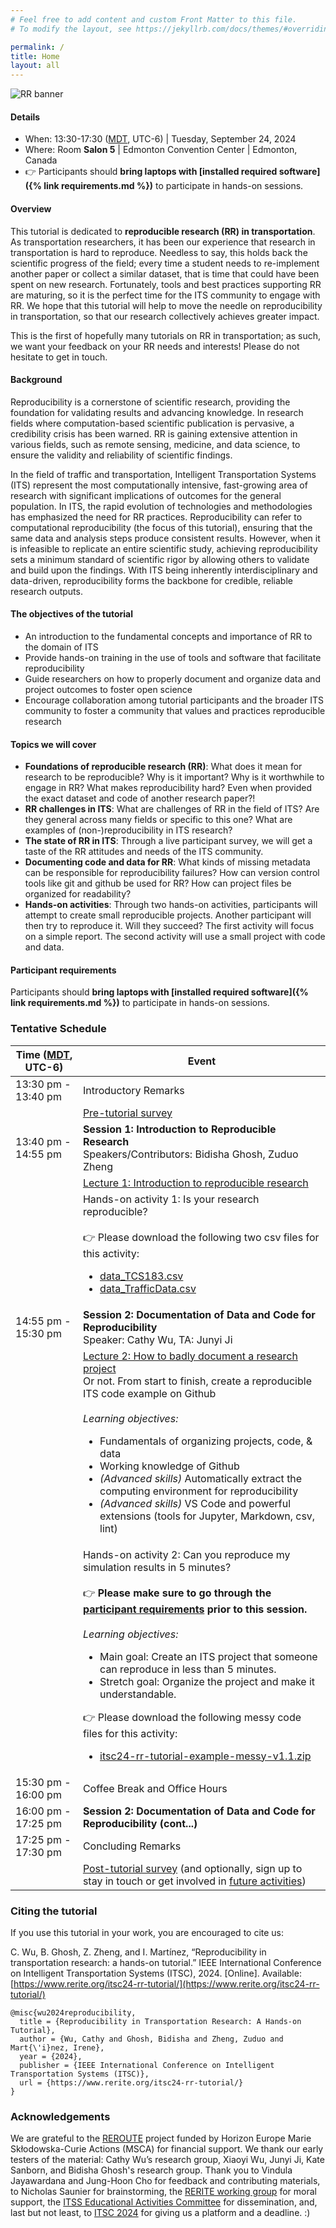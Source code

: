 ```yaml
---
# Feel free to add content and custom Front Matter to this file.
# To modify the layout, see https://jekyllrb.com/docs/themes/#overriding-theme-defaults

permalink: /
title: Home
layout: all
---
```


![RR banner](assets/img/banner.png)

#### Details
- When: 13:30-17:30 ([MDT](https://www.worldtimeserver.com/current_time_in_CA-AB.aspx?city=Edmonton), UTC-6) \| Tuesday, September 24, 2024
- Where: Room **Salon 5** \| Edmonton Convention Center \| Edmonton, Canada
- 👉 Participants should **bring laptops with [installed required software]({% link requirements.md %})** to participate in hands-on sessions. 

#### Overview
This tutorial is dedicated to **reproducible research (RR) in transportation**. As transportation researchers, it has been our experience that research in transportation is hard to reproduce. Needless to say, this holds back the scientific progress of the field; every time a student needs to re-implement another paper or collect a similar dataset, that is time that could have been spent on new research. Fortunately, tools and best practices supporting RR are maturing, so it is the perfect time for the ITS community to engage with RR. We hope that this tutorial will help to move the needle on reproducibility in transportation, so that our research collectively achieves greater impact.

This is the first of hopefully many tutorials on RR in transportation; as such, we want your feedback on your RR needs and interests! Please do not hesitate to get in touch.

#### Background

Reproducibility is a cornerstone of scientific research, providing the foundation for validating results and advancing knowledge. In research fields where computation-based scientific publication is pervasive, a credibility crisis has been warned. RR is gaining extensive attention in various fields, such as remote sensing, medicine, and data science, to ensure the validity and reliability of scientific findings.

In the field of traffic and transportation, Intelligent Transportation Systems (ITS) represent the most computationally intensive, fast-growing area of research with significant implications of outcomes for the general population. In ITS, the rapid evolution of technologies and methodologies has emphasized the need for RR practices. Reproducibility can refer to computational reproducibility (the focus of this tutorial), ensuring that the same data and analysis steps produce consistent results. However, when it is infeasible to replicate an entire scientific study, achieving reproducibility sets a minimum standard of scientific rigor by allowing others to validate and build upon the findings. With ITS being inherently interdisciplinary and data-driven, reproducibility forms the backbone for credible, reliable research outputs.

#### The objectives of the tutorial
- An introduction to the fundamental concepts and importance of RR to the domain of ITS 
- Provide hands-on training in the use of tools and software that facilitate reproducibility
- Guide researchers on how to properly document and organize data and project outcomes to foster open science
- Encourage collaboration among tutorial participants and the broader ITS community to foster a community that values and practices reproducible research

#### Topics we will cover

- **Foundations of reproducible research (RR)**: What does it mean for research to be reproducible? Why is it important? Why is it worthwhile to engage in RR? What makes reproducibility hard? Even when provided the exact dataset and code of another research paper?!
- **RR challenges in ITS**: What are challenges of RR in the field of ITS? Are they general across many fields or specific to this one? What are examples of (non-)reproducibility in ITS research?
- **The state of RR in ITS**: Through a live participant survey, we will get a taste of the RR attitudes and needs of the ITS community.
- **Documenting code and data for RR**: What kinds of missing metadata can be responsible for reproducibility failures? How can version control tools like git and github be used for RR? How can project files be organized for readability?
- **Hands-on activities**: Through two hands-on activities, participants will attempt to create small reproducible projects. Another participant will then try to reproduce it. Will they succeed? The first activity will focus on a simple report. The second activity will use a small project with code and data.

#### Participant requirements
Participants should **bring laptops with [installed required software]({% link requirements.md %})** to participate in hands-on sessions.

### Tentative Schedule

<table>
<thead>
  <tr>
    <th>Time (<a href="https://www.worldtimeserver.com/current_time_in_CA-AB.aspx?city=Edmonton">MDT</a>, UTC-6)</th>
    <th>Event</th>
  </tr>
</thead>
<tbody>
  <tr>
    <td>13:30 pm - 13:40 pm</td>
    <td>Introductory Remarks</td>
  </tr>
  <tr>
    <td></td>
    <td><a href="https://docs.google.com/forms/d/e/1FAIpQLSdUXa7uf4D9zW8D6UEkNYb8ue0GayxvcXmuTSTpqiZypv5eGQ/viewform">Pre-tutorial survey</a></td>
  </tr>
  <tr>
    <td>13:40 pm - 14:55 pm</td>
    <td><b>Session 1: Introduction to Reproducible Research</b> <br/>Speakers/Contributors: Bidisha Ghosh, Zuduo Zheng</td>
  </tr>
  <tr>
    <td></td>
    <td><a href="https://docs.google.com/presentation/d/1ocI17qjLhJwA-6DWOF61kSNBBiUvSgbz5cCmImSLe70/edit">Lecture 1: Introduction to reproducible research</a></td>
  </tr>
  <tr>
    <td></td>
    <td>Hands-on activity 1: Is your research reproducible? <br/><br/>
    👉 Please download the following two csv files for this activity:
    <ul>
      <li><a href="session_files/session1/data_TCS183.csv">data_TCS183.csv</a></li>
      <li><a href="session_files/session1/data_TrafficData.csv">data_TrafficData.csv</a></li>
    </ul>
    </td>
  </tr>
  <tr>
    <td>14:55 pm - 15:30 pm</td>
    <td><b>Session 2: Documentation of Data and Code for Reproducibility</b> <br/>Speaker: Cathy Wu, TA: Junyi Ji</td>
  </tr>
  <tr>
    <td></td>
    <td><a href="https://docs.google.com/presentation/d/11I0fnvDBUvcsiQ0mezRysiLBvfzGHPz92kT_R9PXey8/edit">Lecture 2: How to badly document a research project</a> <br/>
    Or not. From start to finish, create a reproducible ITS code example on Github
      <br/> <br/>
      <em>Learning objectives:</em>
      <ul>
        <li>Fundamentals of organizing projects, code, & data</li>
        <li>Working knowledge of Github</li>
        <li><em>(Advanced skills)</em> Automatically extract the computing environment for reproducibility</li>
        <li><em>(Advanced skills)</em> VS Code and powerful extensions (tools for Jupyter, Markdown, csv, lint)</li>
      </ul>
    </td>
  </tr>
  <tr>
    <td></td>
    <td>Hands-on activity 2: Can you reproduce my simulation results in 5 minutes?
      <br/> <br/>
      👉 <b>Please make sure to go through the <A href="{% link requirements.md %}#requirements-section2">participant requirements</A> prior to this session.</b> <br/> <br/>
      <em>Learning objectives:</em>
      <ul>
        <li>Main goal: Create an ITS project that someone can reproduce in less than 5 minutes.</li>
        <li>Stretch goal: Organize the project and make it understandable.</li>
      </ul>
      👉 Please download the following messy code files for this activity:
      <ul>
        <li><a href="session_files/session2/itsc24-rr-tutorial-example-messy-v1.1.zip">itsc24-rr-tutorial-example-messy-v1.1.zip</a></li>
      </ul>
    </td>
  </tr>
  <tr>
    <td>15:30 pm - 16:00 pm</td>
    <td>Coffee Break and Office Hours</td>
  </tr>
  <tr>
    <td>16:00 pm - 17:25 pm</td>
    <td><b>Session 2: Documentation of Data and Code for Reproducibility (cont...)</b></td>
  </tr>
  <tr>
    <td>17:25 pm - 17:30 pm</td>
    <td>Concluding Remarks</td>
  </tr>
  <tr>
    <td></td>
    <td><a href="https://docs.google.com/forms/d/e/1FAIpQLSePwCggee6GQAV1P6AedYjQvx_zGigVMnIJpB7u7T16GD-3OQ/viewform">Post-tutorial survey</a> (and optionally, sign up to stay in touch or get involved in <A href="{% link future.md %}">future activities</A>)</td>
  </tr>
</tbody>
</table>

### Citing the tutorial

If you use this tutorial in your work, you are encouraged to cite us:

C. Wu, B. Ghosh, Z. Zheng, and I. Martínez, “Reproducibility in transportation research: a hands-on tutorial.” IEEE International Conference on Intelligent Transportation Systems (ITSC), 2024. [Online]. Available: [https://www.rerite.org/itsc24-rr-tutorial/](https://www.rerite.org/itsc24-rr-tutorial/)

```
@misc{wu2024reproducibility,
  title = {Reproducibility in Transportation Research: A Hands-on Tutorial},
  author = {Wu, Cathy and Ghosh, Bidisha and Zheng, Zuduo and Mart{\'i}nez, Irene},
  year = {2024},
  publisher = {IEEE International Conference on Intelligent Transportation Systems (ITSC)},
  url = {https://www.rerite.org/itsc24-rr-tutorial/}
}
```

### Acknowledgements
We are grateful to the [REROUTE](https://reroute-project.eu/) project funded by Horizon Europe Marie Skłodowska-Curie Actions (MSCA) for financial support. We thank our early testers of the material: Cathy Wu’s research group, Xiaoyi Wu, Junyi Ji, Kate Sanborn, and Bidisha Ghosh's research group. Thank you to Vindula Jayawardana and Jung-Hoon Cho for feedback and contributing materials, to Nicholas Saunier for brainstorming, the [RERITE working group](https://rrintransportation.github.io/) for moral support, the [ITSS Educational Activities Committee](https://ieee-itss.org/educational-activities/) for dissemination, and, last but not least, to [ITSC 2024](https://ieee-itsc.org/2024/) for giving us a platform and a deadline. :)

